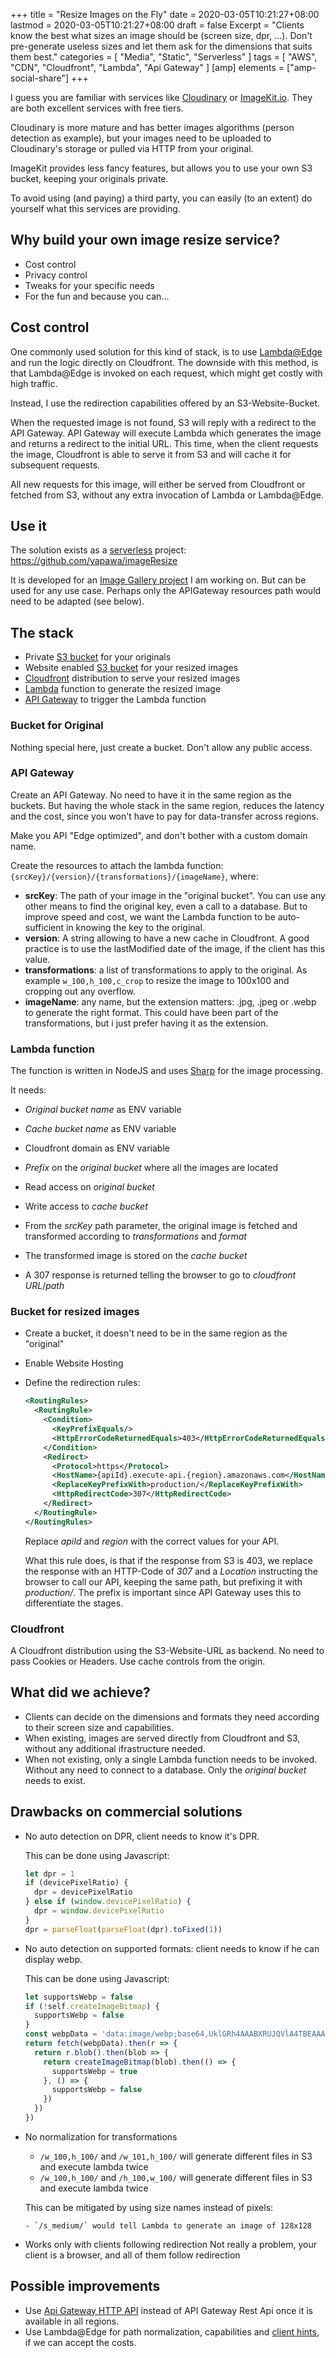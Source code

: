 +++
title = "Resize Images on the Fly"
date = 2020-03-05T10:21:27+08:00
lastmod = 2020-03-05T10:21:27+08:00
draft = false
Excerpt = "Clients know the best what sizes an image should be (screen size, dpr, ...). Don't pre-generate useless sizes and let them ask for the dimensions that suits them best."
categories = [
  "Media",
  "Static",
  "Serverless"
]
tags = [
  "AWS",
  "CDN",
  "Cloudfront",
  "Lambda",
  "Api Gateway"
]
[amp]
  elements = ["amp-social-share"]
+++

I guess you are familiar with services like [Cloudinary](https://cloudinary.com/) or [ImageKit.io](https://imagekit.io/). They are both excellent services with free tiers.

Cloudinary is more mature and has better images algorithms (person detection as example), but your images need to be uploaded to Cloudinary's storage or pulled via HTTP from your original.

ImageKit provides less fancy features, but allows you to use your own S3 bucket, keeping your originals private.

To avoid using (and paying) a third party, you can easily (to an extent) do yourself what this services are providing.

## Why build your own image resize service?
- Cost control
- Privacy control
- Tweaks for your specific needs
- For the fun and because you can...

## Cost control
One commonly used solution for this kind of stack, is to use [Lambda@Edge](https://aws.amazon.com/lambda/edge/) and run the logic directly on Cloudfront. The downside with this method, is that Lambda@Edge is invoked on each request, which might get costly with high traffic.

Instead, I use the redirection capabilities offered by an S3-Website-Bucket.

When the requested image is not found, S3 will reply with a redirect to the API Gateway. API Gateway will execute Lambda which generates the image and returns a redirect to the initial URL. This time, when the client requests the image, Cloudfront is able to serve it from S3 and will cache it for subsequent requests.

All new requests for this image, will either be served from Cloudfront or fetched from S3, without any extra invocation of Lambda or Lambda@Edge.

## Use it
The solution exists as a [serverless](https://serverless.com) project: https://github.com/yapawa/imageResize

It is developed for an [Image Gallery project](https://github.com/yapawa) I am working on. But can be used for any use case. Perhaps only the APIGateway resources path would need to be adapted (see below).

## The stack
- Private [S3 bucket](https://aws.amazon.com/s3/) for your originals
- Website enabled [S3 bucket](https://aws.amazon.com/s3/) for your resized images
- [Cloudfront](https://aws.amazon.com/cloudfront/) distribution to serve your resized images
- [Lambda](https://aws.amazon.com/lambda/) function to generate the resized image
- [API Gateway](https://aws.amazon.com/api-gateway/) to trigger the Lambda function

### Bucket for Original
Nothing special here, just create a bucket. Don't allow any public access.

### API Gateway
Create an API Gateway. No need to have it in the same region as the buckets. But having the whole stack in the same region, reduces the latency and the cost, since you won't have to pay for data-transfer across regions.

Make you API "Edge optimized", and don't bother with a custom domain name.

Create the resources to attach the lambda function: `{srcKey}/{version}/{transformations}/{imageName}`, where:

- **srcKey**: The path of your image in the "original bucket". You can use any other means to find the original key, even a call to a database. But to improve speed and cost, we want the Lambda function to be auto-sufficient in knowing the key to the original.
- **version**: A string allowing to have a new cache in Cloudfront. A good practice is to use the lastModified date of the image, if the client has this value.
- **transformations**: a list of transformations to apply to the original. As example `w_100,h_100,c_crop` to resize the image to 100x100 and cropping out any overflow.
- **imageName**: any name, but the extension matters: .jpg, .jpeg or .webp to generate the right format. This could have been part of the transformations, but i just prefer having it as the extension.

### Lambda function
The function is written in NodeJS and uses [Sharp](https://www.npmjs.com/package/sharp) for the image processing.

It needs:
- _Original bucket name_ as ENV variable
- _Cache bucket name_ as ENV variable
- Cloudfront domain as ENV variable
- _Prefix_ on the _original bucket_ where all the images are located
- Read access on _original bucket_
- Write access to _cache bucket_

- From the _srcKey_ path parameter, the original image is fetched and transformed according to _transformations_ and _format_
- The transformed image is stored on the _cache bucket_
- A 307 response is returned telling the browser to go to _cloudfront URL_/_path_

### Bucket for resized images
- Create a bucket, it doesn't need to be in the same region as the "original"
- Enable Website Hosting
- Define the redirection rules:

    ```xml
    <RoutingRules>
      <RoutingRule>
        <Condition>
          <KeyPrefixEquals/>
          <HttpErrorCodeReturnedEquals>403</HttpErrorCodeReturnedEquals>
        </Condition>
        <Redirect>
          <Protocol>https</Protocol>
          <HostName>{apiId}.execute-api.{region}.amazonaws.com</HostName>
          <ReplaceKeyPrefixWith>production/</ReplaceKeyPrefixWith>
          <HttpRedirectCode>307</HttpRedirectCode>
        </Redirect>
      </RoutingRule>
    </RoutingRules>
    ```
    Replace _apiId_ and _region_ with the correct values for your API.

    What this rule does, is that if the response from S3 is 403, we replace the response with an HTTP-Code of _307_ and a _Location_ instructing the browser to call our API, keeping the same path, but prefixing it with _production/_. The prefix is important since API Gateway uses this to differentiate the stages.

### Cloudfront
A Cloudfront distribution using the S3-Website-URL as backend. No need to pass Cookies or Headers. Use cache controls from the origin.

## What did we achieve?
- Clients can decide on the dimensions and formats they need according to their screen size and capabilities.
- When existing, images are served directly from Cloudfront and S3, without any additional ifrastructure needed.
- When not existing, only a single Lambda function needs to be invoked. Without any need to connect to a database. Only the _original bucket_ needs to exist.

## Drawbacks on commercial solutions
- No auto detection on DPR, client needs to know it's DPR.

    This can be done using Javascript:

    ```javascript
    let dpr = 1
    if (devicePixelRatio) {
      dpr = devicePixelRatio
    } else if (window.devicePixelRatio) {
      dpr = window.devicePixelRatio
    }
    dpr = parseFloat(parseFloat(dpr).toFixed(1))
    ```
- No auto detection on supported formats: client needs to know if he can display webp.

    This can be done using Javascript:

    ```javascript
    let supportsWebp = false
    if (!self.createImageBitmap) {
      supportsWebp = false
    }
    const webpData = 'data:image/webp;base64,UklGRh4AAABXRUJQVlA4TBEAAAAvAAAAAAfQ//73v/+BiOh/AAA='
    return fetch(webpData).then(r => {
      return r.blob().then(blob => {
        return createImageBitmap(blob).then(() => {
          supportsWebp = true
        }, () => {
          supportsWebp = false
        })
      })
    })
    ```
- No normalization for transformations
    - `/w_100,h_100/` and `/w_101,h_100/` will generate different files in S3 and execute lambda twice
    - `/w_100,h_100/` and `/h_100,w_100/` will generate different files in S3 and execute lambda twice

    This can be mitigated by using size names instead of pixels:

      - `/s_medium/` would tell Lambda to generate an image of 128x128
- Works only with clients following redirection
    Not really a problem, your client is a browser, and all of them follow redirection

## Possible improvements
- Use [Api Gateway HTTP API](https://aws.amazon.com/blogs/compute/announcing-http-apis-for-amazon-api-gateway/) instead of API Gateway Rest Api once it is available in all regions.
- Use Lambda@Edge for path normalization, capabilities and [client hints](https://developer.mozilla.org/en-US/docs/Glossary/Client_hints), if we can accept the costs.

